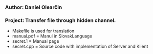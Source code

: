 ### Author: Daniel Olearčin
### Project: Transfer file through hidden channel.
  - Makefile is used for translation
  - manual.pdf = Manul in SlovakLanguage
  - secret.1 = Manual page
  - secret.cpp = Source code with implementation of Server and Klient
